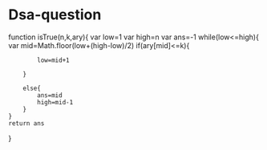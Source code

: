 # Dsa-question
function isTrue(n,k,ary){
    var low=1
    var high=n
    var ans=-1
    while(low<=high){
        var mid=Math.floor(low+(high-low)/2)
        if(ary[mid]<=k){
            
            low=mid+1
            
        }
        
        else{
            ans=mid
            high=mid-1
        }
    }
    return ans
}
